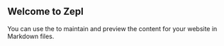 ## Welcome to Zepl

You can use the to maintain and preview the content for your website in Markdown files.

